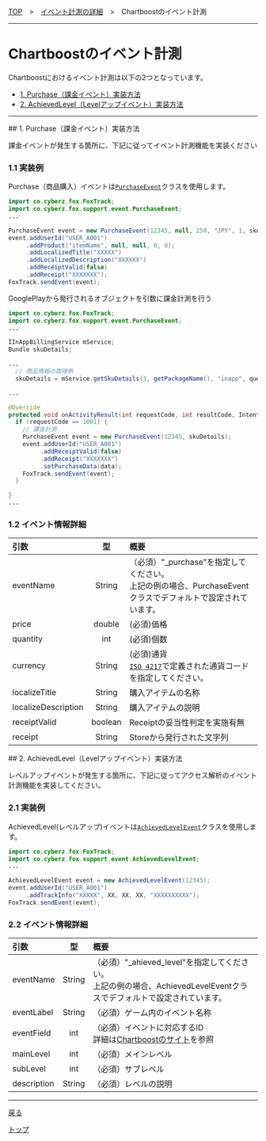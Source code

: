 [TOP](../../../README.md)　>　[イベント計測の詳細](../../README.md)　>　Chartboostのイベント計測

---

# Chartboostのイベント計測

Chartboostにおけるイベント計測は以下の2つとなっています。

* [1. Purchase（課金イベント）実装方法](#purchase)
* [2. AchievedLevel（Levelアップイベント）実装方法](#ahieved_level)

---

<div id="purchase"></div>
## 1. Purchase（課金イベント）実装方法

課金イベントが発生する箇所に、下記に従ってイベント計測機能を実装ください<br>

### 1.1 実装例

Purchase（商品購入）イベントは[`PurchaseEvent`](/4.x/lang/ja/doc/sdk_api/extension/PurchaseEvent.md)クラスを使用します。

```java
import co.cyberz.fox.FoxTrack;
import co.cyberz.fox.support.event.PurchaseEvent;
...

PurchaseEvent event = new PurchaseEvent(12345, null, 250, "JPY", 1, sku);
event.addUserId("USER_A001")
     .addProduct("itemName", null, null, 0, 0);
     .addLocalizedTitle("XXXXX")
     .addLocalizedDescription("XXXXXX")
     .addReceiptValid(false)
     .addReceipt("XXXXXXX");
FoxTrack.sendEvent(event);
```

GooglePlayから発行されるオブジェクトを引数に課金計測を行う

```java
import co.cyberz.fox.FoxTrack;
import co.cyberz.fox.support.event.PurchaseEvent;
...

IInAppBillingService mService;
Bundle skuDetails;

...
  // 商品情報の取得例
  skuDetails = mService.getSkuDetails(3, getPackageName(), "inapp", querySkus);

...

@Override
protected void onActivityResult(int requestCode, int resultCode, Intent data) {
  if (requestCode == 1001) {
    // 課金計測
    PurchaseEvent event = new PurchaseEvent(12345, skuDetails);
    event.addUserId("USER_A001")
         .addReceiptValid(false)
         .addReceipt("XXXXXXX")
         .setPurchaseData(data);
    FoxTrack.sendEvent(event);
  }

}
...
```

### 1.2 イベント情報詳細

| 引数 | 型 | 概要 |
|:---|:---:|:---|
|eventName|String|（必須）"_purchase"を指定してください。<br>上記の例の場合、PurchaseEventクラスでデフォルトで設定されています。|
|price|double|(必須)価格|
|quantity|int|(必須)個数|
|currency|String|(必須)通貨<br>[`ISO 4217`](http://ja.wikipedia.org/wiki/ISO_4217)で定義された通貨コードを指定してください。|
|localizeTitle|String|購入アイテムの名称|
|localizeDescription|String|購入アイテムの説明|
|receiptValid|boolean|Receiptの妥当性判定を実施有無|
|receipt|String|Storeから発行された文字列|


<div id="ahieved_level"></div>
## 2. AchievedLevel（Levelアップイベント）実装方法

レベルアップイベントが発生する箇所に、下記に従ってアクセス解析のイベント計測機能を実装してください。

### 2.1 実装例

AchievedLevel(レベルアップ)イベントは[`AchievedLevelEvent`](/4.x/lang/ja/doc/sdk_api/extension/AchievedLevelEvent.md)クラスを使用します。

```java
import co.cyberz.fox.FoxTrack;
import co.cyberz.fox.support.event.AchievedLevelEvent;
...

AchievedLevelEvent event = new AchievedLevelEvent(12345);
event.addUserId("USER_A001")
     .addTrackInfo("XXXXX", XX, XX, XX, "XXXXXXXXXX");
FoxTrack.sendEvent(event);
```

### 2.2 イベント情報詳細

| 引数 | 型 | 概要 |
|:---|:---:|:---|
|eventName|String|（必須）"_ahieved_level"を指定してください。<br>上記の例の場合、AchievedLevelEventクラスでデフォルトで設定されています。|
|eventLabel|String|（必須）ゲーム内のイベント名称|
|eventField|int|（必須）イベントに対応するID<br>詳細は[Chartboostのサイト](http://partners.chartboost.com/#general-event-tracking-information)を参照|
|mainLevel|int|（必須）メインレベル|
|subLevel|int|（必須）サブレベル|
|description|String|（必須）レベルの説明|


---
[戻る](../../README.md#cooperation_medias)

[トップ](../../../README.md)
